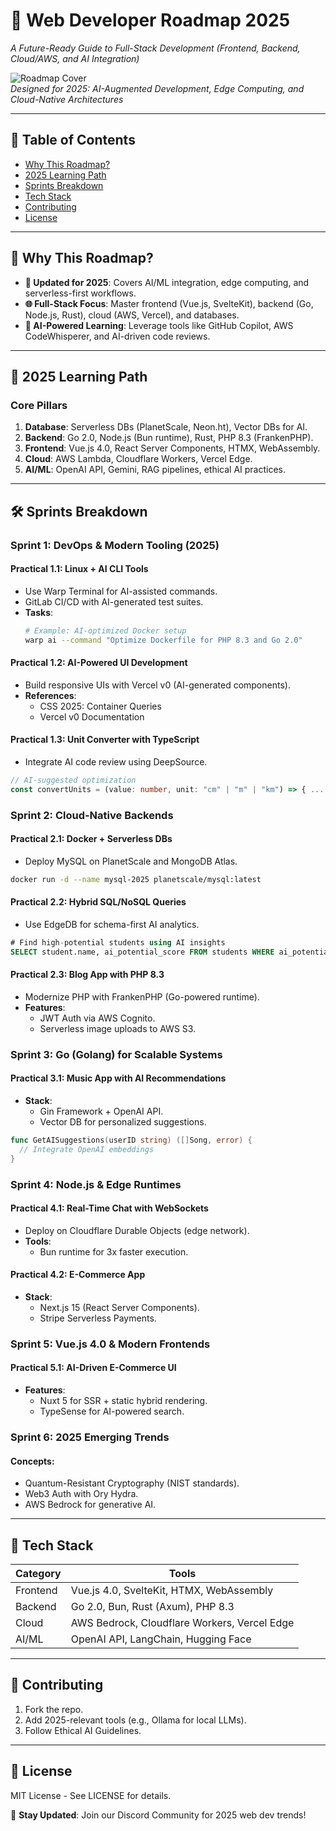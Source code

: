 # 🚀 Web Developer Roadmap 2025  
*A Future-Ready Guide to Full-Stack Development (Frontend, Backend, Cloud/AWS, and AI Integration)*  

![Roadmap Cover](https://via.placeholder.com/1200x600.png?text=Web+Dev+2025+Roadmap)  
*Designed for 2025: AI-Augmented Development, Edge Computing, and Cloud-Native Architectures*

---

## 🌟 **Table of Contents**
- [Why This Roadmap?](#-why-this-roadmap)
- [2025 Learning Path](#-2025-learning-path)
- [Sprints Breakdown](#-sprints-breakdown)
- [Tech Stack](#-tech-stack)
- [Contributing](#-contributing)
- [License](#-license)

---

## 🎯 **Why This Roadmap?**
- **🔄 Updated for 2025**: Covers AI/ML integration, edge computing, and serverless-first workflows.  
- **🌐 Full-Stack Focus**: Master frontend (Vue.js, SvelteKit), backend (Go, Node.js, Rust), cloud (AWS, Vercel), and databases.  
- **🤖 AI-Powered Learning**: Leverage tools like GitHub Copilot, AWS CodeWhisperer, and AI-driven code reviews.  

---

## 📅 **2025 Learning Path**  
### **Core Pillars**  
1. **Database**: Serverless DBs (PlanetScale, Neon.ht), Vector DBs for AI.  
2. **Backend**: Go 2.0, Node.js (Bun runtime), Rust, PHP 8.3 (FrankenPHP).  
3. **Frontend**: Vue.js 4.0, React Server Components, HTMX, WebAssembly.  
4. **Cloud**: AWS Lambda, Cloudflare Workers, Vercel Edge.  
5. **AI/ML**: OpenAI API, Gemini, RAG pipelines, ethical AI practices.  

---

## 🛠️ **Sprints Breakdown**  

### **Sprint 1: DevOps & Modern Tooling (2025)**  
#### **Practical 1.1: Linux + AI CLI Tools**  
- Use Warp Terminal for AI-assisted commands.  
- GitLab CI/CD with AI-generated test suites.  
- **Tasks**:  
  ```bash
  # Example: AI-optimized Docker setup
  warp ai --command "Optimize Dockerfile for PHP 8.3 and Go 2.0"
  ```

#### **Practical 1.2: AI-Powered UI Development**  
- Build responsive UIs with Vercel v0 (AI-generated components).  
- **References**:  
  - CSS 2025: Container Queries  
  - Vercel v0 Documentation  

#### **Practical 1.3: Unit Converter with TypeScript**  
- Integrate AI code review using DeepSource.  

```typescript
// AI-suggested optimization
const convertUnits = (value: number, unit: "cm" | "m" | "km") => { ... };
```

### **Sprint 2: Cloud-Native Backends**  
#### **Practical 2.1: Docker + Serverless DBs**  
- Deploy MySQL on PlanetScale and MongoDB Atlas.  

```bash
docker run -d --name mysql-2025 planetscale/mysql:latest
```

#### **Practical 2.2: Hybrid SQL/NoSQL Queries**  
- Use EdgeDB for schema-first AI analytics.  

```sql
# Find high-potential students using AI insights
SELECT student.name, ai_potential_score FROM students WHERE ai_potential_score > 0.8;
```

#### **Practical 2.3: Blog App with PHP 8.3**  
- Modernize PHP with FrankenPHP (Go-powered runtime).  
- **Features**:  
  - JWT Auth via AWS Cognito.  
  - Serverless image uploads to AWS S3.  

### **Sprint 3: Go (Golang) for Scalable Systems**  
#### **Practical 3.1: Music App with AI Recommendations**  
- **Stack**:  
  - Gin Framework + OpenAI API.  
  - Vector DB for personalized suggestions.  

```go
func GetAISuggestions(userID string) ([]Song, error) {
  // Integrate OpenAI embeddings
}
```

### **Sprint 4: Node.js & Edge Runtimes**  
#### **Practical 4.1: Real-Time Chat with WebSockets**  
- Deploy on Cloudflare Durable Objects (edge network).  
- **Tools**:  
  - Bun runtime for 3x faster execution.  

#### **Practical 4.2: E-Commerce App**  
- **Stack**:  
  - Next.js 15 (React Server Components).  
  - Stripe Serverless Payments.  

### **Sprint 5: Vue.js 4.0 & Modern Frontends**  
#### **Practical 5.1: AI-Driven E-Commerce UI**  
- **Features**:  
  - Nuxt 5 for SSR + static hybrid rendering.  
  - TypeSense for AI-powered search.  

### **Sprint 6: 2025 Emerging Trends**  
#### **Concepts**:  
- Quantum-Resistant Cryptography (NIST standards).  
- Web3 Auth with Ory Hydra.  
- AWS Bedrock for generative AI.  

---

## 🧰 **Tech Stack**  

| Category  | Tools  |
|-----------|-------------------------|
| Frontend  | Vue.js 4.0, SvelteKit, HTMX, WebAssembly  |
| Backend  | Go 2.0, Bun, Rust (Axum), PHP 8.3  |
| Cloud  | AWS Bedrock, Cloudflare Workers, Vercel Edge  |
| AI/ML  | OpenAI API, LangChain, Hugging Face  |

---

## 🤝 **Contributing**  
1. Fork the repo.  
2. Add 2025-relevant tools (e.g., Ollama for local LLMs).  
3. Follow Ethical AI Guidelines.  

---

## 📜 **License**  
MIT License - See LICENSE for details.  

🔗 **Stay Updated**: Join our Discord Community for 2025 web dev trends!  
